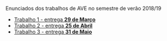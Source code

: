 Enunciados dos trabalhos de AVE no semestre de verão 2018/19

* [Trabalho 1 - entrega **29 de Março**](trabalho1.md)
* [Trabalho 2 - entrega **25 de Abril**](trabalho2.md)
* [Trabalho 3 - entrega **31 de Maio**](trabalho3.md)
